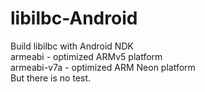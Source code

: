 # libilbc-Android
Build libilbc with Android NDK  
armeabi - optimized ARMv5 platform  
armeabi-v7a - optimized  ARM Neon platform  
But there is no test.
